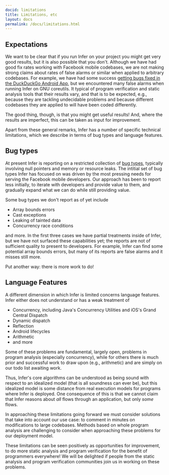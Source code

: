 ```yaml
---
docid: limitations
title: Limitations, etc
layout: docs
permalink: /docs/limitations.html
---
```




## Expectations <a name="expectations"></a>

We want to be clear that if you run Infer on your project you might get very good results, but it is also possible that you don't.
Although we have had good fix rates working with Facebook mobile codebases,
we are not making strong claims about rates of false alarms or similar when applied to arbitrary
codebases. For example, we have had some success [getting bugs fixed
in the DuckDuckGo Android App](blog/2015/05/22/Infer-on-open-source-android-apps.html), but we encountered many false alarms when running Infer on GNU coreutils.
It typical of program verification and static analysis tools that their results vary,
and that is to be expected, e.g., because
they are tackling undecidable problems and because different codebases they are applied to will have been coded differently.



The good thing, though, is that you might get useful results! And, where the results are imperfect,
this can be taken as input for improvement.


Apart from these general remarks, Infer has a number of specific technical limitations, which we describe in terms
of bug types and language features.



## Bug types <a name="bugtypes"></a>

At present Infer is reporting on a restricted collection of
[bug types](/docs/infer-bug-types.html),
typically involving null pointers and memory or resource leaks.
The intitial set of bug types
Infer has focused on was driven by the most pressing needs for serving the Facebook
mobile developers. Our approach has been to report less initially, to iterate with developers and provide value to them,
and gradually expand what we can do while still providing value.


Some bug types we don't report as of yet include

- Array bounds errors
- Cast exceptions
- Leaking of tainted data
- Concurrency race conditions

and more.  In the first three cases we have partial treatments inside of Infer, but we have not surfaced these capabilities yet; the reports are not of sufficient quality to present to developers.
For example, Infer can
find some potential array bounds errors, but many of its reports are false alarms and it misses still more.

Put another way: there is more work to do!


## Language Features <a name="languagefeatures"></a>



A different dimension in which Infer is limited concerns language features.
Infer either does not understand or has a weak treatment of

- Concurrency, including Java's Concurrency Utilities and iOS's Grand Central Dispatch
- Dynamic dispatch
- Reflection
- Android lifecycles
- Arithmetic
- and more

Some of these problems are fundamental, largely open, problems in program analysis
(especially concurrency), while for others there is much prior and successful work to draw upon
(e.g., arithmetic)
and are simply on our todo list awaiting work.


Thus,
Infer's core algorithms can be understood as being sound with
respect to an idealized model (that is
all soundness can ever be), but this idealized model is some distance from
real execution models for programs where Infer is deployed.
One consequence of this is that we cannot claim that Infer reasons about <i> all </i> flows through an application,
but only <i> some </i> flows.

In approaching these limitations going forward we must consider solutions that take into account our use case: to comment in minutes on
modifications to large codebases. Methods based on whole program analysis are challenging to consider
when approaching these problems for our deployment model.


These limitations can be seen positively as opportunities for improvement,
to do more static analysis and program verification for the benefit of programmers everywhere!
We will
be delighted if people from the static analysis and program verification communities
join us in working on these problems.
